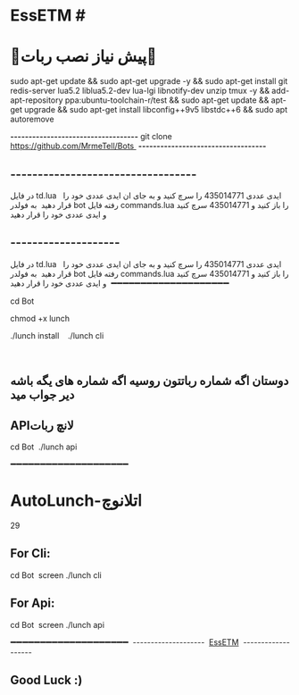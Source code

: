 # **EssETM** # 

# **🔻پیش نیاز نصب ربات🔻** 

sudo apt-get update && sudo apt-get upgrade -y && sudo apt-get install git redis-server lua5.2 liblua5.2-dev lua-lgi libnotify-dev unzip tmux -y && add-apt-repository ppa:ubuntu-toolchain-r/test && sudo apt-get update && apt-get upgrade && sudo apt-get install libconfig++9v5 libstdc++6 && sudo apt autoremove 

**-----------------------------------**
git clone https://github.com/MrmeTell/Bots 
**-----------------------------------**
## ----------------------------------
در فایل td.lua   ایدی عددی 435014771 را سرچ کنید و به جای ان ایدی عددی خود را قرار دهید 
به فولدر bot رفته فایل commands.lua را باز کنید و 435014771 سرچ کنید و ایدی عددی خود را قرار دهید 
## --------------------
در فایل td.lua   ایدی عددی 435014771 را سرچ کنید و به جای ان ایدی عددی خود را قرار دهید 
به فولدر bot رفته فایل commands.lua را باز کنید و 435014771 سرچ کنید و ایدی عددی خود را قرار دهید 
**➖➖➖➖➖➖➖➖➖➖➖➖➖➖➖➖➖➖➖➖**

cd Bot 

chmod +x lunch 

./lunch install 
 
./lunch cli 

  
## دوستان اگه شماره رباتتون روسیه اگه شماره های یگه باشه دیر جواب مید

## APIلانچ ربات

cd Bot 
./lunch api 

**➖➖➖➖➖➖➖➖➖➖➖➖➖➖➖➖➖➖➖➖**
# **AutoLunch-اتلانوچ** 
29 
## For Cli: 

cd Bot 
screen ./lunch cli 

## For Api: 

cd Bot 
screen ./lunch api 

**➖➖➖➖➖➖➖➖➖➖➖➖➖➖➖➖➖➖➖➖** 
-------------------- 
[EssETM](https://telegram.me/EsseTM) 
------------------- 
 
## Good Luck :)

